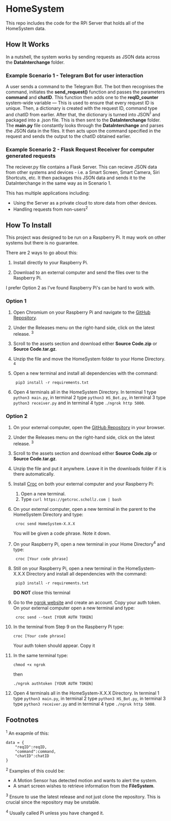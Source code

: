 # HomeSystem

This repo includes the code for the RPi Server that holds all of the HomeSystem data.

## How It Works
In a nutshell, the system works by sending requests as JSON data across the **DataInterchange** folder.

### Example Scenario 1 - Telegram Bot for user interaction
A user sends a command to the Telegram Bot. The bot then recognises the command, initiates the **send_request()** function and passes the parameters **command** and **chatID**. This function then adds one to the **reqID_counter** system-wide variable — This is used to ensure that every request ID is unique. Then, a dictionary is created with the request ID, command type and chatID from earlier. After that, the dictionary is turned into JSON<sup>1</sup> and packaged into a .json file. This is then sent to the **DataInterchange** folder. The **main.py** file constantly looks through the **DataInterchange** and parses the JSON data in the files. It then acts upon the command specified in the request and sends the output to the chatID obtained earlier.

### Example Scenario 2 - Flask Request Receiver for computer generated requests
The reciever.py file contains a Flask Server. This can recieve JSON data from other systems and devices - i.e. a Smart Screen, Smart Camera, Siri Shortcuts, etc. It then packages this JSON data and sends it to the DataInterchange in the same way as in Scenario 1.

This has multiple applications including:
- Using the Server as a private cloud to store data from other devices.
- Handling requests from non-users<sup>2</sup>

## How To Install
This project was designed to be run on a Raspberry Pi. It may work on other systems but there is no guarantee.

There are 2 ways to go about this:

1. Install directly to your Raspberry Pi.

2. Download to an external computer and send the files over to the Raspberry Pi.

I prefer Option 2 as I've found Raspberry Pi's can be hard to work with.

### Option 1
1. Open Chromium on your Raspberry Pi and navigate to the [GitHub Repository](https://github.com/TomCummings07/HomeSystem).

2. Under the Releases menu on the right-hand side, click on the latest release. <sup>3</sup>

3. Scroll to the assets section and download either **Source Code.zip** or **Source Code.tar.gz**.

4. Unzip the file and move the HomeSystem folder to your Home Directory. <sup>4</sup>

5. Open a new terminal and install all dependencies with the command:

        pip3 install -r requirements.txt

5. Open 4 terminals all in the HomeSystem Directory. In terminal 1 type `python3 main.py`, in terminal 2 type `python3 HS_Bot.py`, in terminal 3 type `python3 receiver.py` and in terminal 4 type `./ngrok http 5000`.

### Option 2
1. On your external computer, open the [GitHub Repository](https://github.com/TomCummings07/HomeSystem) in your browser.

2. Under the Releases menu on the right-hand side, click on the latest release. <sup>3</sup>

3. Scroll to the assets section and download either **Source Code.zip** or **Source Code.tar.gz**.

4. Unzip the file and put it anywhere. Leave it in the downloads folder if it is there automatically.

5. Install [Croc](https://github.com/schollz/croc) on both your external computer and your Raspberry Pi:

    1. Open a new terminal.
    2. Type `curl https://getcroc.schollz.com | bash`

6. On your external computer, open a new terminal in the parent to the HomeSystem Directory and type:
    
        croc send HomeSystem-X.X.X
    
    You will be given a code phrase. Note it down.

7. On your Raspberry Pi, open a new terminal in your Home Directory<sup>4</sup> and type:

        croc [Your code phrase]

8. Still on your Raspberry Pi, open a new terminal in the HomeSystem-X.X.X Directory and install all dependencies with the command:

        pip3 install -r requirements.txt
    
    **DO NOT** close this terminal
        
9. Go to the [ngrok website](https://ngrok.com) and create an account. Copy your auth token. On your external computer open a new terminal and type:

        croc send --text [YOUR AUTH TOKEN]

10. In the terminal from Step 9 on the Raspberry Pi type:

        croc [Your code phrase]

    Your auth token should appear. Copy it

11. In the same terminal type:

        chmod +x ngrok

    then

        ./ngrok authtoken [YOUR AUTH TOKEN]

12. Open 4 terminals all in the HomeSystem-X.X.X Directory. In terminal 1 type `python3 main.py`, in terminal 2 type `python3 HS_Bot.py`, in terminal 3 type `python3 receiver.py` and in terminal 4 type `./ngrok http 5000`.

## Footnotes
<sup>1</sup> An exapmle of this:

    data = {
        "reqID":reqID,
        "command":command,
        "chatID":chatID
    }

<sup>2</sup> Examples of this could be:
- A Motion Sensor has detected motion and wants to alert the system.
- A smart screen wishes to retrieve information from the **FileSystem**.

<sup>3</sup> Ensure to use the latest release and not just clone the repository. This is crucial since the repository may be unstable.

<sup>4</sup> Usually called Pi unless you have changed it.